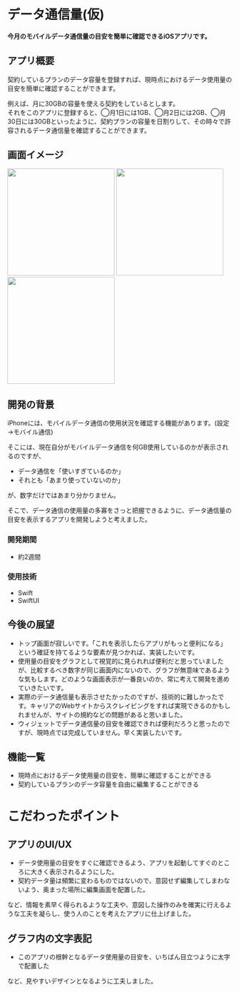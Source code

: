 # データ通信量(仮)

#### 今月のモバイルデータ通信量の目安を簡単に確認できるiOSアプリです。

## アプリ概要
契約しているプランのデータ容量を登録すれば、現時点におけるデータ使用量の目安を簡単に確認することができます。

例えば、月に30GBの容量を使える契約をしているとします。  
それをこのアプリに登録すると、◯月1日には1GB、◯月2日には2GB、◯月30日には30GBといったように、契約プランの容量を日割りして、その時々で許容されるデータ通信量を確認することができます。

## 画面イメージ
<img src="https://user-images.githubusercontent.com/125545184/223168879-8e107862-c9d2-4e25-9ee4-db6d8fa27103.png" width="240px">
<img src="https://user-images.githubusercontent.com/125545184/223169050-44f54839-89f8-4e59-8ff6-a00de17bc471.png" width="240px">
<img src="https://user-images.githubusercontent.com/125545184/223169263-6745967b-51ac-4d79-b0f6-64207a940c24.png" width="240px">

## 開発の背景
iPhoneには、モバイルデータ通信の使用状況を確認する機能があります。(設定→モバイル通信)

そこには、現在自分がモバイルデータ通信を何GB使用しているのかが表示されるのですが、

- データ通信を「使いすぎているのか」
- それとも「あまり使っていないのか」

が、数字だけではあまり分かりません。

そこで、データ通信の使用量の多寡をさっと把握できるように、データ通信量の目安を表示するアプリを開発しようと考えました。

### 開発期間
- 約2週間

### 使用技術

- Swift
- SwiftUI

## 今後の展望
- トップ画面が寂しいです。「これを表示したらアプリがもっと便利になる」という確証を持てるような要素が見つかれば、実装したいです。
- 使用量の目安をグラフとして視覚的に見られれば便利だと思っていましたが、比較するべき数字が同じ画面内にないので、グラフが無意味であるような気もします。どのような画面表示が一番良いのか、常に考えて開発を進めていきたいです。
- 実際のデータ通信量も表示させたかったのですが、技術的に難しかったです。キャリアのWebサイトからスクレイピングをすれば実現できるのかもしれませんが、サイトの規約などの問題があると思いました。
- ウィジェットでデータ通信量の目安を確認できれば便利だろうと思ったのですが、現時点では完成していません。早く実装したいです。

## 機能一覧
- 現時点におけるデータ使用量の目安を、簡単に確認することができる
- 契約しているプランのデータ容量を自由に編集することができる

# こだわったポイント

## アプリのUI/UX

- データ使用量の目安をすぐに確認できるよう、アプリを起動してすぐのところに大きく表示されるようにした。
- 契約データ量は頻繁に変わるものではないので、意図せず編集してしまわないよう、奥まった場所に編集画面を配置した。

など、情報を素早く得られるような工夫や、意図した操作のみを確実に行えるような工夫を凝らし、使う人のことを考えたアプリに仕上げました。

## グラフ内の文字表記

- このアプリの根幹となるデータ使用量の目安を、いちばん目立つように太字で配置した

など、見やすいデザインとなるように工夫しました。
